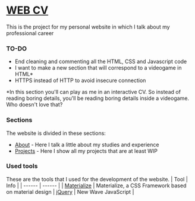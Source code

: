 # [WEB CV](http://alejandrofraga.me)
This is the project for my personal website in which I talk about my professional career

### TO-DO
* End cleaning and commenting all the HTML, CSS and Javascript code
* I want to make a new section that will correspond to a videogame in HTML*
* HTTPS instead of HTTP to avoid insecure connection

*In this section you'll can play as me in an interactive CV. So instead of reading boring details, you'll be reading boring details inside a videogame. Who doesn't love that?

### Sections

The website is divided in these sections:

  - [About](http://alejandrofraga.me/about.html) - Here I talk a little about my studies and experience
  - [Projects](http://alejandrofraga.me/index.html) - Here I show all my projects that are at least WIP

### Used tools

These are the tools that I used for the development of the website.
| Tool | Info |
| ------ | ------ |
| [Materialize](https://materializecss.com) | Materialize, a CSS Framework based on material design
| [jQuery](https://jquery.com) | New Wave JavaScript |
